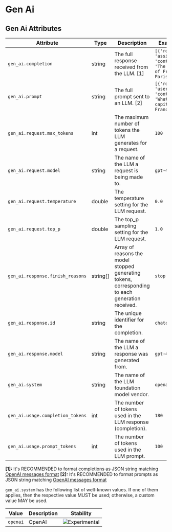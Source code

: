 <!--- Hugo front matter used to generate the website version of this page:
--->

<!-- NOTE: THIS FILE IS AUTOGENERATED. DO NOT EDIT BY HAND. -->
<!-- see templates/registry/markdown/attribute_namespace.md.j2 -->

# Gen Ai

## Gen Ai Attributes

| Attribute                        | Type     | Description                                                                                      | Examples                                                                | Stability                                                        |
| -------------------------------- | -------- | ------------------------------------------------------------------------------------------------ | ----------------------------------------------------------------------- | ---------------------------------------------------------------- |
| `gen_ai.completion`              | string   | The full response received from the LLM. [1]                                                     | `[{'role': 'assistant', 'content': 'The capital of France is Paris.'}]` | ![Experimental](https://img.shields.io/badge/-experimental-blue) |
| `gen_ai.prompt`                  | string   | The full prompt sent to an LLM. [2]                                                              | `[{'role': 'user', 'content': 'What is the capital of France?'}]`       | ![Experimental](https://img.shields.io/badge/-experimental-blue) |
| `gen_ai.request.max_tokens`      | int      | The maximum number of tokens the LLM generates for a request.                                    | `100`                                                                   | ![Experimental](https://img.shields.io/badge/-experimental-blue) |
| `gen_ai.request.model`           | string   | The name of the LLM a request is being made to.                                                  | `gpt-4`                                                                 | ![Experimental](https://img.shields.io/badge/-experimental-blue) |
| `gen_ai.request.temperature`     | double   | The temperature setting for the LLM request.                                                     | `0.0`                                                                   | ![Experimental](https://img.shields.io/badge/-experimental-blue) |
| `gen_ai.request.top_p`           | double   | The top_p sampling setting for the LLM request.                                                  | `1.0`                                                                   | ![Experimental](https://img.shields.io/badge/-experimental-blue) |
| `gen_ai.response.finish_reasons` | string[] | Array of reasons the model stopped generating tokens, corresponding to each generation received. | `stop`                                                                  | ![Experimental](https://img.shields.io/badge/-experimental-blue) |
| `gen_ai.response.id`             | string   | The unique identifier for the completion.                                                        | `chatcmpl-123`                                                          | ![Experimental](https://img.shields.io/badge/-experimental-blue) |
| `gen_ai.response.model`          | string   | The name of the LLM a response was generated from.                                               | `gpt-4-0613`                                                            | ![Experimental](https://img.shields.io/badge/-experimental-blue) |
| `gen_ai.system`                  | string   | The name of the LLM foundation model vendor.                                                     | `openai`                                                                | ![Experimental](https://img.shields.io/badge/-experimental-blue) |
| `gen_ai.usage.completion_tokens` | int      | The number of tokens used in the LLM response (completion).                                      | `180`                                                                   | ![Experimental](https://img.shields.io/badge/-experimental-blue) |
| `gen_ai.usage.prompt_tokens`     | int      | The number of tokens used in the LLM prompt.                                                     | `100`                                                                   | ![Experimental](https://img.shields.io/badge/-experimental-blue) |

**[1]:** It's RECOMMENDED to format completions as JSON string matching [OpenAI messages format](https://platform.openai.com/docs/guides/text-generation)
**[2]:** It's RECOMMENDED to format prompts as JSON string matching [OpenAI messages format](https://platform.openai.com/docs/guides/text-generation)

`gen_ai.system` has the following list of well-known values. If one of them applies, then the respective value MUST be used; otherwise, a custom value MAY be used.

| Value    | Description | Stability                                                        |
| -------- | ----------- | ---------------------------------------------------------------- |
| `openai` | OpenAI      | ![Experimental](https://img.shields.io/badge/-experimental-blue) |
